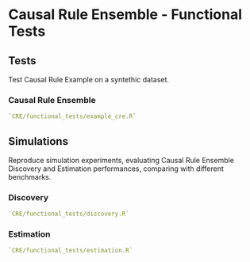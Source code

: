 # Causal Rule Ensemble - Functional Tests

## Tests

Test Causal Rule Example on a syntethic dataset.

### Causal Rule Ensemble
```r
`CRE/functional_tests/example_cre.R`
```

## Simulations

Reproduce simulation experiments, evaluating Causal Rule Ensemble Discovery and Estimation performances, comparing with different benchmarks.

### Discovery 
```r
`CRE/functional_tests/discovery.R`
```

### Estimation 
```r
`CRE/functional_tests/estimation.R`
```
